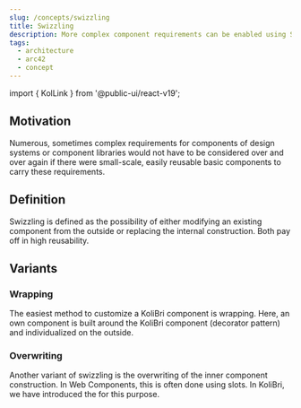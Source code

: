 ```yaml
---
slug: /concepts/swizzling
title: Swizzling
description: More complex component requirements can be enabled using Swizzling.
tags:
  - architecture
  - arc42
  - concept
---
```


import { KolLink } from '@public-ui/react-v19';

## Motivation

Numerous, sometimes complex requirements for components of design systems or component libraries would not have to be considered over and over again if there were small-scale, easily reusable basic components to carry these requirements.

## Definition

Swizzling is defined as the possibility of either modifying an existing component from the outside or replacing the internal construction. Both pay off in high reusability.

## Variants

### Wrapping

The easiest method to customize a KoliBri component is wrapping. Here, an own component is built around the KoliBri component (decorator pattern) and individualized on the outside.

### Overwriting

Another variant of swizzling is the overwriting of the inner component construction. In Web Components, this is often done using slots. In KoliBri, we have introduced the <KolLink _label="expert slots" _href="expert-slot" /> for this purpose.
